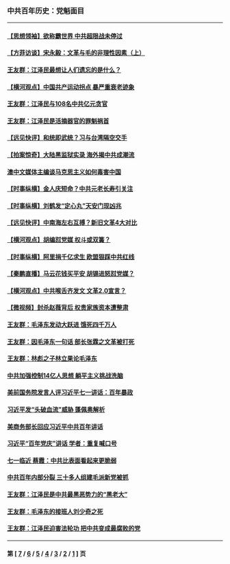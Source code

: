 ### 中共百年历史：党魁面目
---
#### [【思想领袖】欲称霸世界 中共超限战未停过](../../pages/nf1176107/n13745142.md?12250430) 
#### [【方菲访谈】宋永毅：文革与毛的非理性因素（上）](../../pages/nf1176107/n13469956.md?12250430) 
#### [王友群：江泽民最想让人们遗忘的是什么？](../../pages/nf1176107/n13408949.md?12250430) 
#### [【横河观点】中国共产运动拐点 暴严重衰老迹象](../../pages/nf1176107/n13388333.md?12250430) 
#### [王友群：江泽民与108名中共亿元贪官](../../pages/nf1176107/n13352358.md?12250430) 
#### [王友群：江泽民是活摘器官的罪魁祸首](../../pages/nf1176107/n13336903.md?12250430) 
#### [【远见快评】和统即武统？习与台湾隔空交手](../../pages/nf1176107/n13297739.md?12250430) 
#### [【拍案惊奇】大陆黑监狱实录 海外揭中共成潮流](../../pages/nf1176107/n13288853.md?12250430) 
#### [澳中文媒体主编谈马克思主义如何毒害中国](../../pages/nf1176107/n13257387.md?12250430) 
#### [【时事纵横】金人庆短命？中共元老长寿引关注](../../pages/nf1176107/n13217934.md?12250430) 
#### [【时事纵横】刘鹤发“定心丸”天安门现凶兆](../../pages/nf1176107/n13215416.md?12250430) 
#### [【远见快评】中南海左右互搏？新旧文革4大对比](../../pages/nf1176107/n13214745.md?12250430) 
#### [【横河观点】胡编怼党媒 权斗或双簧？](../../pages/nf1176107/n13210864.md?12250430) 
#### [【时事纵横】阿里捐千亿求生 欧盟狠踩中共红线](../../pages/nf1176107/n13206431.md?12250430) 
#### [【秦鹏直播】马云花钱买平安 胡锡进怒怼党媒？](../../pages/nf1176107/n13206392.md?12250430) 
#### [【横河观点】中共喉舌齐发文 文革2.0宣言？](../../pages/nf1176107/n13201248.md?12250430) 
#### [【微视频】封杀赵薇背后 权贵家族资本遭整肃](../../pages/nf1176107/n13197798.md?12250430) 
#### [王友群：毛泽东发动大跃进 饿死四千万人](../../pages/nf1176107/n13177158.md?12250430) 
#### [王友群：因毛泽东一句话 部长张霖之文革被打死](../../pages/nf1176107/n13161711.md?12250430) 
#### [王友群：林彪之子林立果论毛泽东](../../pages/nf1176107/n13128622.md?12250430) 
#### [中共加强控制14亿人思想 躺平主义挑战洗脑](../../pages/nf1176107/n13094299.md?12250430) 
#### [美前国务院发言人评习近平七一讲话：百年暴政](../../pages/nf1176107/n13066986.md?12250430) 
#### [习近平发“头破血流”威胁 蓬佩奥解析](../../pages/nf1176107/n13063604.md?12250430) 
#### [美商务部长回应习近平中共百年讲话](../../pages/nf1176107/n13062903.md?12250430) 
#### [习近平“百年党庆”讲话 学者：重复喊口号](../../pages/nf1176107/n13061411.md?12250430) 
#### [七一临近 蔡霞：中共比表面看起来更脆弱](../../pages/nf1176107/n13056418.md?12250430) 
#### [中共百年内部分裂 三十多人组建毛派新党被抓](../../pages/nf1176107/n13044023.md?12250430) 
#### [王友群：江泽民是中共最黑恶势力的“黑老大”](../../pages/nf1176107/n13022180.md?12250430) 
#### [王友群：毛泽东的接班人刘少奇之死](../../pages/nf1176107/n12991772.md?12250430) 
#### [王友群：江泽民迫害法轮功 把中共变成最腐败的党](../../pages/nf1176107/n12947347.md?12250430) 

---
#### 第 [ [7](./7.md?12250430) / [6](./6.md?12250430) / [5](./5.md?12250430) / [4](./4.md?12250430) / [3](./3.md?12250430) / [2](./2.md?12250430) / [1](./1.md?12250430) ] 页
